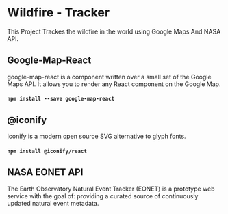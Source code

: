 # Wildfire - Tracker

This Project Trackes the wildfire in the world using Google Maps And NASA API.

## Google-Map-React

google-map-react is a component written over a small set of the Google Maps API. It allows you to render any React component on the Google Map.

#### `npm install --save google-map-react`

## @iconify

Iconify is a modern open source SVG alternative to glyph fonts.

#### `npm install @iconify/react`

## NASA EONET API

The Earth Observatory Natural Event Tracker (EONET) is a prototype web service with the goal of: providing a curated source of continuously updated natural event metadata.

